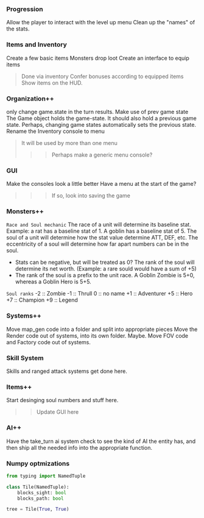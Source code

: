 ### Progression
Allow the player to interact with the level up menu
Clean up the "names" of the stats.

### Items and Inventory
Create a few basic items
Monsters drop loot
Create an interface to equip items
> Done via inventory
Confer bonuses according to equipped items
Show items on the HUD.

### Organization++
<urgent> only change game.state in the turn results. Make use of prev game state
The Game object holds the game-state. It should also hold a previous game state. Perhaps, changing game states automatically sets the previous state.
Rename the Inventory console to menu
> It will be used by more than one menu
>>> Perhaps make a generic menu console?

### GUI
Make the consoles look a little better
Have a menu at the start of the game?
>>> If so, look into saving the game

### Monsters++
` Race and Soul mechanic `
The race of a unit will determine its baseline stat. Example: a rat has a baseline stat of 1. A goblin has a baseline stat of 5.
The soul of a unit will determine how the stat value determine ATT, DEF, etc.
The eccentricity of a soul will determine how far apart numbers can be in the soul.
* Stats can be negative, but will be treated as 0?
The rank of the soul will determine its net worth. (Example: a rare sould would have a sum of +5) 
* The rank of the soul is a prefix to the unit race. A Goblin Zombie is 5+0, whereas a Goblin Hero is 5+5. 

` Soul ranks `
-2 :: Zombie
-1 :: Thrull
 0 :: no name
+1 :: Adventurer
+5 :: Hero
+7 :: Champion
+9 :: Legend

### Systems++
Move map_gen code into a folder and split into appropriate pieces
Move the Render code out of systems, into its own folder. Maybe.
Move FOV code and Factory code out of systems.

### Skill System
Skills and ranged attack systems get done here.

### Items++
Start desinging soul numbers and stuff here.
>> Update GUI here

### AI++
Have the take_turn ai system check to see the kind of AI the entity has, and then ship all the needed info into the appropriate function.

### Numpy optmizations

```py
from typing import NamedTuple

class Tile(NamedTuple):
    blocks_sight: bool
    blocks_path: bool

tree = Tile(True, True)
```